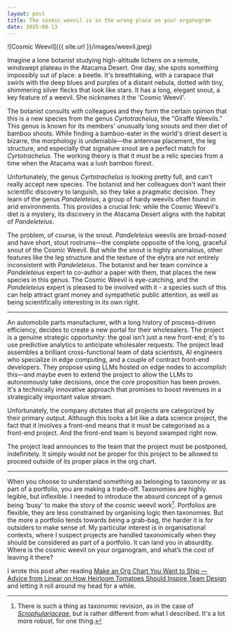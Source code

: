 ```yaml
---
layout: post
title: The cosmic weevil is in the wrong place on your organogram
date: 2025-08-13
---
```

![Cosmic Weevil]({{ site.url }}/images/weevil.jpeg)

Imagine a lone botanist studying high-altitude lichens on a remote, windswept plateau in the Atacama Desert. One day, she spots something impossibly out of place: a beetle. It's breathtaking, with a carapace that swirls with the deep blues and purples of a distant nebula, dotted with tiny, shimmering silver flecks that look like stars. It has a long, elegant snout, a key feature of a weevil. She nicknames it the 'Cosmic Weevil'.

The botanist consults with colleagues and they form the certain opinion that this is a new species from the genus _Cyrtotrachelus_, the "Giraffe Weevils." This genus is known for its members' unusually long snouts and their diet of bamboo shoots. While finding a bamboo-eater in the world's driest desert is bizarre, the morphology is undeniable—the antennae placement, the leg structure, and especially that signature snout are a perfect match for _Cyrtotrachelus_. The working theory is that it must be a relic species from a time when the Atacama was a lush bamboo forest.

Unfortunately, the genus _Cyrtotrachelus_ is looking pretty full, and can't really accept new species. The botanist and her colleagues don't want their scientific discovery to languish, so they take a pragmatic decision. They learn of the genus _Pandeleteius_, a group of hardy weevils often found in arid environments. This provides a crucial link: while the Cosmic Weevil's diet is a mystery, its discovery in the Atacama Desert aligns with the habitat of _Pandeleteius_.

The problem, of course, is the snout. _Pandeleteius_ weevils are broad-nosed and have short, stout rostrums—the complete opposite of the long, graceful snout of the Cosmic Weevil. But while the snout is highly anomalous, other features like the leg structure and the texture of the elytra are not entirely inconsistent with _Pandeleteius_. The botanist and her team convince a _Pandeleteius_ expert to co-author a paper with them, that places the new species in this genus. The Cosmic Weevil is eye-catching, and the _Pandeleteius_ expert is pleased to be involved with it - a species such of this can help attract grant money and sympathetic public attention, as well as being scientifically interesting in its own right.

***

An automobile parts manufacturer, with a long history of process-driven efficiency, decides to create a new portal for their wholesalers. The project is a genuine strategic opportunity: the goal isn't just a new front-end; it's to use predictive analytics to anticipate wholesaler requests. The project lead assembles a brilliant cross-functional team of data scientists, AI engineers who specialize in edge computing, and a couple of contract front-end developers. They propose using LLMs hosted on edge nodes to accomplish this—and maybe even to extend the project to allow the LLMs to autonomously take decisions, once the core proposition has been proven. It's a technically innovative approach that promises to boost revenues in a strategically important value stream.

Unfortunately, the company dictates that all projects are categorized by their primary output. Although this looks a bit like a data science project, the fact that it involves a front-end means that it must be categorised as a front-end project. And the front-end team is beyond swamped right now.

The project lead announces to the team that the project must be postponed, indefinitely. It simply would not be proper for this project to be allowed to proceed outside of its proper place in the org chart.

***

When you choose to understand something as belonging to taxonomy or as part of a portfolio, you are making a trade-off. Taxonomies are highly legible, but inflexible. I needed to introduce the absurd concept of a genus being 'busy' to make the story of the cosmic weevil work[^1]. Portfolios are flexible, they are less constrained by organising logic then taxonomies. But the more a portfolio tends towards being a grab-bag, the harder it is for outsiders to make sense of. My particular interest is in organisational contexts, where I suspect projects are handled taxonomically when they should be considered as part of a portfolio. It can land you in absurdity. Where is the cosmic weevil on your organogram, and what’s the cost of leaving it there?

I wrote this post after reading [Make an Org Chart You Want to Ship — Advice from Linear on How Heirloom Tomatoes Should Inspire Team Design](https://review.firstround.com/make-an-org-chart-you-want-to-ship-advice-from-linear-on-how-heirloom-tomatoes-should-inspire-team-design/) and letting it roll around my head for a while.

[^1]: There is such a thing as taxonomic revision, as in the case of _[Scrophulariaceae](https://en.wikipedia.org/wiki/Scrophulariaceae)_, but is rather different from what I described. It's a lot more robust, for one thing.

